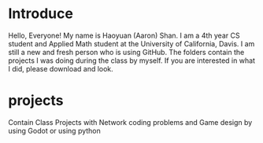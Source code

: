 # Introduce

Hello, Everyone! My name is Haoyuan (Aaron) Shan. I am a 4th year CS student and Applied Math student at the University of California, Davis. I am still a new and fresh person who is using GitHub. The folders contain the projects I was doing during the class by myself. If you are interested in what I did, please download and look.  


# projects
Contain Class Projects with Network coding problems and Game design by using Godot or using python
